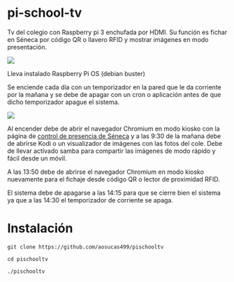 # pi-school-tv  

Tv del colegio con Raspberry pi 3 enchufada por HDMI. 
Su función es fichar en Séneca por código QR o llavero RFID y mostrar imágenes en modo presentación.

![](https://www.kubii.es/7147-large_default/raspberry-pi-3-modelo-b-1-gb-kubii.jpg)

Lleva instalado Raspberry Pi OS (debian buster) 

Se enciende cada día con un temporizador en la pared que le da corriente por la mañana y se debe de apagar con un cron o aplicación antes de que dicho temporizador apague el sistema.

![](https://images-na.ssl-images-amazon.com/images/I/41c3xcYQaFL.__AC_SY300_QL70_ML2_.jpg)

Al encender debe de abrir el navegador Chromium en modo kiosko con la página de [control de presencia de Séneca](https://seneca.juntadeandalucia.es/controldepresencia/) y a las 9:30 de la mañana debe de abrirse Kodi o un visualizador de imágenes con las fotos del cole. Debe de llevar activado samba para compartir las imágenes de modo rápido y fácil desde un móvil.

A las 13:50 debe de abrirse el navegador Chromium en modo kiosko nuevamente para el fichaje desde código QR o lector de proximidad RFID. 

El sistema debe de apagarse a las 14:15 para que se cierre bien el sistema ya que a las 14:30 el temporizador de corriente se apaga.

# Instalación

`git clone https://github.com/aosucas499/pischooltv`

`cd pischooltv`

`./pischooltv`

